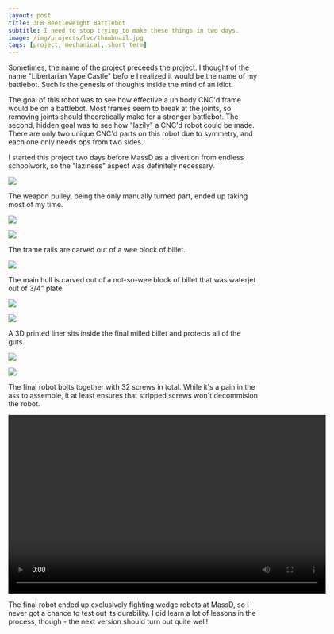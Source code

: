 ```yaml
---
layout: post
title: 3LB Beetleweight Battlebot
subtitle: I need to stop trying to make these things in two days.
image: /img/projects/lvc/thumbnail.jpg
tags: [project, mechanical, short term]
---
```

Sometimes, the name of the project preceeds the project. I thought of the name "Libertarian Vape Castle" before I realized it would be the name of my battlebot. Such is the genesis of thoughts inside the mind of an idiot.

The goal of this robot was to see how effective a unibody CNC'd frame would be on a battlebot. Most frames seem to break at the joints, so removing joints should theoretically make for a stronger battlebot. The second, hidden goal was to see how "lazily" a CNC'd robot could be made. There are only two unique CNC'd parts on this robot due to symmetry, and each one only needs ops from two sides.

I started this project two days before MassD as a divertion from endless schoolwork, so the "laziness" aspect was definitely necessary.

![](/img/projects/lvc/1.jpg)

The weapon pulley, being the only manually turned part, ended up taking most of my time.

![](/img/projects/lvc/2.jpg)

![](/img/projects/lvc/3.jpg)

The frame rails are carved out of a wee block of billet.

![](/img/projects/lvc/4.jpg)

The main hull is carved out of a not-so-wee block of billet that was waterjet out of 3/4" plate.

![](/img/projects/lvc/5.jpg)

![](/img/projects/lvc/6.jpg)

A 3D printed liner sits inside the final milled billet and protects all of the guts.

![](/img/projects/lvc/7.jpg)

![](/img/projects/lvc/8.jpg)

The final robot bolts together with 32 screws in total. While it's a pain in the ass to assemble, it at least ensures that stripped screws won't decommision the robot.

<video width="640" height="360" controls>
  <source src="/img/projects/lvc/9.mp4" type="video/mp4">
Your browser does not support the video tag.
</video>

The final robot ended up exclusively fighting wedge robots at MassD, so I never got a chance to test out its durability. I did learn a lot of lessons in the process, though - the next version should turn out quite well!
